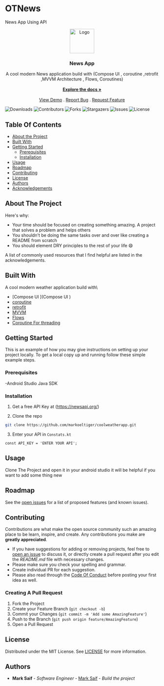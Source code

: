 # OTNews
News App Using API 
<br/>
<p align="center">
  <a href="https://github.com/markoeltiger/OTNews">
    <img src="[https://img.freepik.com/premium-vector/cool-sun-sunglasses-cute-hot-weather-icon_543062-3224.jpg?w=740](https://imgs.search.brave.com/g6YpTlfUI7vTbcEE8KFdWK0CEjIPe1pipEw-ARdhM2A/rs:fit:860:0:0/g:ce/aHR0cHM6Ly9tZWRp/YS5nZXR0eWltYWdl/cy5jb20vaWQvMTMx/NjU5MDQxMS92ZWN0/b3IvbS1sb2dvLWRl/c2lnbi5qcGc_cz02/MTJ4NjEyJnc9MCZr/PTIwJmM9OFI5YWcy/TVNQZ2dGY2NBQ3JP/cU8zOVB1ZlVOMy1q/bkg4QVJUZ2ZaNlY5/Zz0)" alt="Logo" width="80" height="80">
  </a>

  <h3 align="center">News App</h3>

  <p align="center">
    A cool modern News application build with (Compose UI , coroutine ,retrofit ,MVVM Architecture , Flows, Coroutines)
    <br/>
    <br/>
    <a href="https://github.com/markoeltiger/OTNews"><strong>Explore the docs »</strong></a>
    <br/>
    <br/>
    <a href="https://github.com/markoeltiger/OTNews">View Demo</a>
    .
    <a href="https://github.com/markoeltiger/OTNews/issues">Report Bug</a>
    .
    <a href="https://github.com/markoeltiger/OTNews/issues">Request Feature</a>
  </p>
</p>

![Downloads](https://img.shields.io/github/downloads/markoeltiger/OTNews/total) ![Contributors](https://img.shields.io/github/contributors/markoeltiger/OTNews?color=dark-green) ![Forks](https://img.shields.io/github/forks/markoeltiger/OTNews?style=social) ![Stargazers](https://img.shields.io/github/stars/markoeltiger/OTNews?style=social) ![Issues](https://img.shields.io/github/issues/markoeltiger/OTNews) ![License](https://img.shields.io/github/license/markoeltiger/CoolWheatherApp) 

## Table Of Contents

* [About the Project](#about-the-project)
* [Built With](#built-with)
* [Getting Started](#getting-started)
  * [Prerequisites](#prerequisites)
  * [Installation](#installation)
* [Usage](#usage)
* [Roadmap](#roadmap)
* [Contributing](#contributing)
* [License](#license)
* [Authors](#authors)
* [Acknowledgements](#acknowledgements)

## About The Project


Here's why:

* Your time should be focused on creating something amazing. A project that solves a problem and helps others
* You shouldn't be doing the same tasks over and over like creating a README from scratch
* You should element DRY principles to the rest of your life :smile:

 
A list of commonly used resources that I find helpful are listed in the acknowledgements.

## Built With

A cool modern weather application build with\
* [Compose UI ](Compose UI )
* [coroutine](coroutine)
* [retrofit](retrofit)
* [MVVM](MVVM)
* [Flows](Flows)
* [Coroutine For threading](Coroutine)


## Getting Started

This is an example of how you may give instructions on setting up your project locally.
To get a local copy up and running follow these simple example steps.

### Prerequisites

-Android Studio
Java SDK

### Installation

1. Get a free API Key at (https://newsapi.org/)

2. Clone the repo

```sh
git clone https://github.com/markoeltiger/coolweatherapp.git
```


3. Enter your API in `Constats.kt`

```JS
const API_KEY = 'ENTER YOUR API';
```

## Usage

Clone The Project
and open it in your android studio it will be helpful if you want  to add some thing new

## Roadmap

See the [open issues](https://github.com/markoeltiger/OTNews/issues) for a list of proposed features (and known issues).

## Contributing

Contributions are what make the open source community such an amazing place to be learn, inspire, and create. Any contributions you make are **greatly appreciated**.
* If you have suggestions for adding or removing projects, feel free to [open an issue](https://github.com/markoeltiger/OTNews/issues/new) to discuss it, or directly create a pull request after you edit the *README.md* file with necessary changes.
* Please make sure you check your spelling and grammar.
* Create individual PR for each suggestion.
* Please also read through the [Code Of Conduct](https://github.com/markoeltiger/OTNews/blob/main/CODE_OF_CONDUCT.md) before posting your first idea as well.

### Creating A Pull Request

1. Fork the Project
2. Create your Feature Branch (`git checkout -b`)
3. Commit your Changes (`git commit -m 'Add some AmazingFeature'`)
4. Push to the Branch (`git push origin feature/AmazingFeature`)
5. Open a Pull Request

## License

Distributed under the MIT License. See [LICENSE](https://github.com/markoeltiger/OTNews/blob/main/LICENSE.md) for more information.

## Authors

* **Mark Saif** - *Software Engineer* - [Mark Saif](https://github.com/markoeltiger/) - *Build the project*

 
